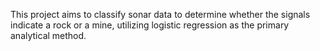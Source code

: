 This project aims to classify sonar data to determine whether the signals indicate a rock or a mine, utilizing logistic regression as the primary analytical method.
